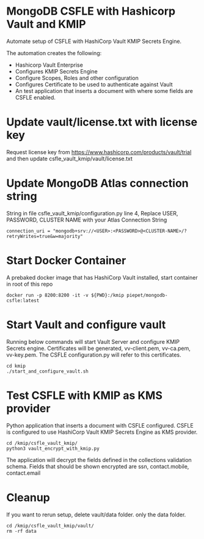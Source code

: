 # MongoDB CSFLE with Hashicorp Vault and KMIP

Automate setup of CSFLE with HashiCorp Vault KMIP Secrets Engine.

The automation creates the following:
* Hashicorp Vault Enterprise
* Configures KMIP Secrets Engine
* Configure Scopes, Roles and other configuration
* Configures Certificate to be used to authenticate against Vault
* An test application that inserts a document with where some fields are CSFLE enabled.

# Update vault/license.txt with license key
Request license key from https://www.hashicorp.com/products/vault/trial and then update csfle_vault_kmip/vault/license.txt

# Update MongoDB Atlas connection string
String in file csfle_vault_kmip/configuration.py line 4, Replace USER, PASSWORD, CLUSTER NAME with your Atlas Connection String
```
connection_uri = "mongodb+srv://<USER>:<PASSWORD>@<CLUSTER-NAME>/?retryWrites=true&w=majority"
```
# Start Docker Container
A prebaked docker image that has HashiCorp Vault installed, start container in root of this repo
```
docker run -p 8200:8200 -it -v ${PWD}:/kmip piepet/mongodb-csfle:latest
```
# Start Vault and configure vault
Running below commands will start Vault Server and configure KMIP Secrets engine. Certificates will be generated, vv-client.pem, vv-ca.pem, vv-key.pem. The CSFLE configuration.py will refer to this certificates.
```
cd kmip
./start_and_configure_vault.sh
```

# Test CSFLE with KMIP as KMS provider
Python application that inserts a document with CSFLE configured. CSFLE is configured to use HashiCorp Vault KMIP Secrets Engine as KMS provider.
```
cd /kmip/csfle_vault_kmip/
python3 vault_encrypt_with_kmip.py
```
The application will decrypt the fields defined in the collections validation schema. Fields that should be shown encrypted are ssn, contact.mobile, contact.email

# Cleanup
If you want to rerun setup, delete vault/data folder. only the data folder.
```
cd /kmip/csfle_vault_kmip/vault/
rm -rf data
```